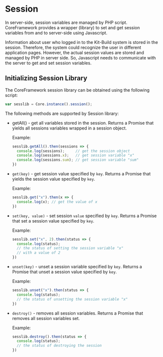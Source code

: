 # Session

In server-side, session variables are managed by PHP script. CoreFramework provides a wrapper (library) to set and get session variables from and to server-side using Javascript.

Information about user who logged in to the Kit-Build system is stored in the session. Therefore, the system could recognize the user in different application pages. However, the actual session values are stored and managed by PHP in server side. So, Javascript needs to communicate with the server to get and set session variables.



## Initializing Session Library

The CoreFramework session library can be obtained using the following script:

````javascript
var sesslib = Core.instance().session();
````

The following methods are supported by Session library:

- getAll() - get all variables stored in the session. Returns a Promise that yields all sessions variables wrapped in a session object.

  Example:

  ````js
  sesslib.getAll().then(sessions => {
    console.log(sessions);     // get the session object
    console.log(sessions.x);   // get session variable "x"
    console.log(sessions.sum); // get session variable "sum"
  })
  ````

- `get(key)` - get session value specified by `key`. Returns a Promise that yields the session value specified by `key`.

  Example:

  ````js
  sesslib.get("x").then(x => {
    console.log(x); // get the value of x
  })
  ````

- `set(key, value)` - set session `value` specified by `key`. Returns a Promise that set a session value specified by `key`.

  Example:

  ````js
  sesslib.set("x", 2).then(status => {
    console.log(status); 
    // the status of setting the session variable "x" 
    // with a value of 2
  })
  ````

- `unset(key)` - unset a session variable specified by `key`. Returns a Promise that unset a session value specified by `key`.

  Example:

  ````js
  sesslib.unset("x").then(status => {
    console.log(status); 
    // the status of unsetting the session variable "x"
  })
  ````

- `destroy()` - removes all session variables. Returns a Promise that removes all session variables set. 

  Example:

  ````js
  sesslib.destroy().then(status => {
    console.log(status); 
    // the status of destroying the session
  })
  ````

  

